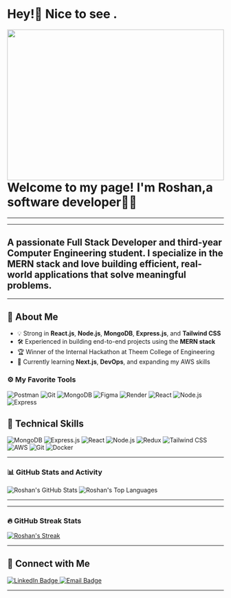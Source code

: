 # Hey!👋 Nice to see  .


<img src="https://img.freepik.com/vector-premium/hello-world-es-palabra-simple-primera-programacion-programador_48644-298.jpg" align="left" height="350" width="100%" />

---
---
#  Welcome to my page! I'm Roshan,a software developer👨‍💻
---
---
A passionate **Full Stack Developer** and third-year Computer Engineering student. I specialize in the **MERN stack** and love building efficient, real-world applications that solve meaningful problems.
---

---

## 🚀 About Me

- 💡 Strong in **React.js**, **Node.js**, **MongoDB**, **Express.js**, and **Tailwind CSS**
- 🛠️ Experienced in building end-to-end projects using the **MERN stack**
- 🏆 Winner of the Internal Hackathon at Theem College of Engineering
- 🌱 Currently learning **Next.js**, **DevOps**, and expanding my AWS skills

### ⚙️ My Favorite Tools

![Postman](https://img.shields.io/badge/API-Postman-orange?style=for-the-badge&logo=postman&logoColor=white)
![Git](https://img.shields.io/badge/Version--Control-Git-black?style=for-the-badge&logo=git&logoColor=white)
![MongoDB](https://img.shields.io/badge/Database-MongoDB-4ea94b?style=for-the-badge&logo=mongodb&logoColor=white)
![Figma](https://img.shields.io/badge/Design-Figma-a259ff?style=for-the-badge&logo=figma&logoColor=white)
![Render](https://img.shields.io/badge/Hosting-Render-3f3fff?style=for-the-badge&logo=render&logoColor=white)
![React](https://img.shields.io/badge/Frontend-React-61DAFB?style=for-the-badge&logo=react&logoColor=black)
![Node.js](https://img.shields.io/badge/Backend-Node.js-339933?style=for-the-badge&logo=node.js&logoColor=white)
![Express](https://img.shields.io/badge/Server-Express-000000?style=for-the-badge&logo=express&logoColor=white)

## 🧠 Technical Skills

![MongoDB](https://img.shields.io/badge/-MongoDB-4ea94b?style=for-the-badge&logo=mongodb&logoColor=white)
![Express.js](https://img.shields.io/badge/-Express.js-000000?style=for-the-badge&logo=express&logoColor=white)
![React](https://img.shields.io/badge/-React-61DAFB?style=for-the-badge&logo=react&logoColor=black)
![Node.js](https://img.shields.io/badge/-Node.js-339933?style=for-the-badge&logo=node.js&logoColor=white)
![Redux](https://img.shields.io/badge/-Redux-764ABC?style=for-the-badge&logo=redux&logoColor=white)
![Tailwind CSS](https://img.shields.io/badge/-TailwindCSS-38B2AC?style=for-the-badge&logo=tailwind-css&logoColor=white)
![AWS](https://img.shields.io/badge/-AWS-232F3E?style=for-the-badge&logo=amazon-aws&logoColor=white)
![Git](https://img.shields.io/badge/-Git-F05032?style=for-the-badge&logo=git&logoColor=white)
![Docker](https://img.shields.io/badge/-Docker-2496ED?style=for-the-badge&logo=docker&logoColor=white)

---

### 📊 GitHub Stats and Activity

![Roshan's GitHub Stats](https://github-readme-stats.vercel.app/api?username=Roshan-Singh-06&show_icons=true&theme=radical&border_radius=10)
![Roshan's Top Languages](https://github-readme-stats.vercel.app/api/top-langs/?username=Roshan-Singh-06&layout=compact&theme=radical)


---
---

### 🔥 GitHub Streak Stats

[![Roshan's Streak](https://github-readme-streak-stats.herokuapp.com?user=Roshan-Singh-06&theme=radical&border_radius=10)](https://git.io/streak-stats)

---

## 🤝 Connect with Me

<p align="left">
  <a href="https://www.linkedin.com/in/roshan-singh-0602/" target="_blank">
    <img src="https://img.shields.io/badge/-Roshan%20Singh-blue?style=for-the-badge&logo=Linkedin&logoColor=white" alt="LinkedIn Badge"/>
  </a>
  <a href="mailto:singh06xyz@gmail.com" target="_blank">
    <img src="https://img.shields.io/badge/-singh06xyz@gmail.com-c14438?style=for-the-badge&logo=Gmail&logoColor=white" alt="Email Badge"/>
  </a>
</p>

---


